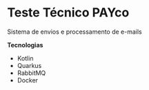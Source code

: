 # **Teste Técnico PAYco**

Sistema de envios e processamento de e-mails

**Tecnologias**
- Kotlin
- Quarkus
- RabbitMQ
- Docker
